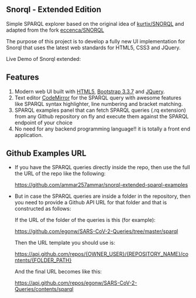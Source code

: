 ## Snorql - Extended Edition

Simple SPARQL explorer based on the original idea of [kurtjx/SNORQL](https://github.com/kurtjx/SNORQL) and adapted from the fork [eccenca/SNORQL](https://github.com/eccenca/SNORQL) 

The purpose of this project is to develop a fully new UI implementation for Snorql that uses the latest web standards for HTML5, CSS3 and JQuery.

Live Demo of Snorql extended: 



## Features

1.  Modern web UI built with [HTML5](https://en.wikipedia.org/wiki/HTML5), [Bootstrap 3.3.7](https://getbootstrap.com/docs/3.3/getting-started/)  and [JQuery](https://jquery.com/).
2. Text editor [CodeMirror](https://codemirror.net/) for the SPARQL query with awesome features like SPARQL syntax highlighter, line numbering and bracket matching.
3. SPARQL examples panel that can fetch SPARQL queries (.rq extension) from any Github repository on fly and execute them against the SPARQL endpoint of your choice
4. No need for any backend programming language!! it is totally a front end application.



## Github Examples URL

- If you have the SPARQL queries directly inside the repo, then use the full the URL of the repo like the following:

  https://github.com/ammar257ammar/snorql-extended-sparql-examples



- But in case the SPARQL queries are inside a folder in the repository, then you need to provide a Github API URL for that folder and that is constructed as follows:

  If the URL of the folder of the queries is this (for example):

  https://github.com/egonw/SARS-CoV-2-Queries/tree/master/sparql

  Then the URL template you should use is:

  https://api.github.com/repos/{OWNER_USER}/{REPOSITORY_NAME}/contents/{FOLDER_PATH}

  And the final URL becomes like this:

  https://api.github.com/repos/egonw/SARS-CoV-2-Queries/contents/sparql



